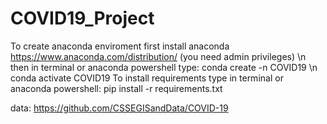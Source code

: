 # COVID19_Project
To create anaconda enviroment first install anaconda https://www.anaconda.com/distribution/ (you need admin privileges) \n
then in terminal or anaconda powershell type:
conda create -n COVID19 \n
conda activate COVID19
To install requirements type in terminal or anaconda powershell:
pip install -r requirements.txt

data: https://github.com/CSSEGISandData/COVID-19
